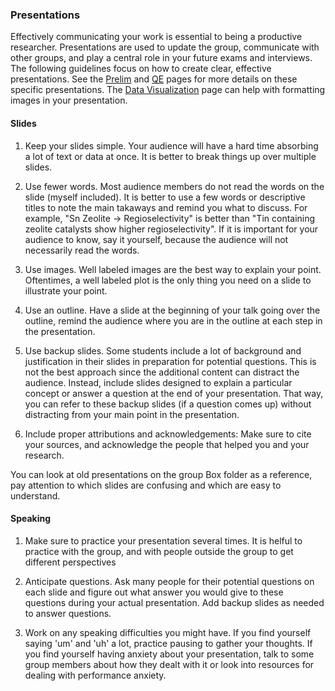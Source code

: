 ### Presentations

Effectively communicating your work is essential to being a productive researcher. Presentations are used to update the group, communicate with other groups, and play a central role in your future exams and interviews. The following guidelines focus on how to create clear, effective presentations. See the [Prelim](Preliminary_Examination.md) and [QE](Qualifying_Examination.md) pages for more details on these specific presentations. The [Data Visualization](Data_Visualization.md) page can help with formatting images in your presentation.

#### Slides

1. Keep your slides simple. Your audience will have a hard time absorbing a lot of text or data at once. It is better to break things up over multiple slides.

2. Use fewer words. Most audience members do not read the words on the slide (myself included). It is better to use a few words or descriptive titles to note the main takaways and remind you what to discuss. For example, "Sn Zeolite -> Regioselectivity" is better than "Tin containing zeolite catalysts show higher regioselectivity". If it is important for your audience to know, say it yourself, because the audience will not necessarily read the words.

3. Use images. Well labeled images are the best way to explain your point. Oftentimes, a well labeled plot is the only thing you need on a slide to illustrate your point.

4. Use an outline. Have a slide at the beginning of your talk going over the outline, remind the audience where you are in the outline at each step in the presentation.

5. Use backup slides. Some students include a lot of background and justification in their slides in preparation for potential questions. This is not the best approach since the additional content can distract the audience. Instead, include slides designed to explain a particular concept or answer a question at the end of your presentation. That way, you can refer to these backup slides (if a question comes up) without distracting from your main point in the presentation.

6. Include proper attributions and acknowledgements: Make sure to cite your sources, and acknowledge the people that helped you and your research.

You can look at old presentations on the group Box folder as a reference, pay attention to which slides are confusing and which are easy to understand.

#### Speaking

1. Make sure to practice your presentation several times. It is helful to practice with the group, and with people outside the group to get different perspectives

2. Anticipate questions. Ask many people for their potential questions on each slide and figure out what answer you would give to these questions during your actual presentation. Add backup slides as needed to answer questions.

3. Work on any speaking difficulties you might have. If you find yourself saying 'um' and 'uh' a lot, practice pausing to gather your thoughts. If you find yourself having anxiety about your presentation, talk to some group members about how they dealt with it or look into resources for dealing with performance anxiety.



